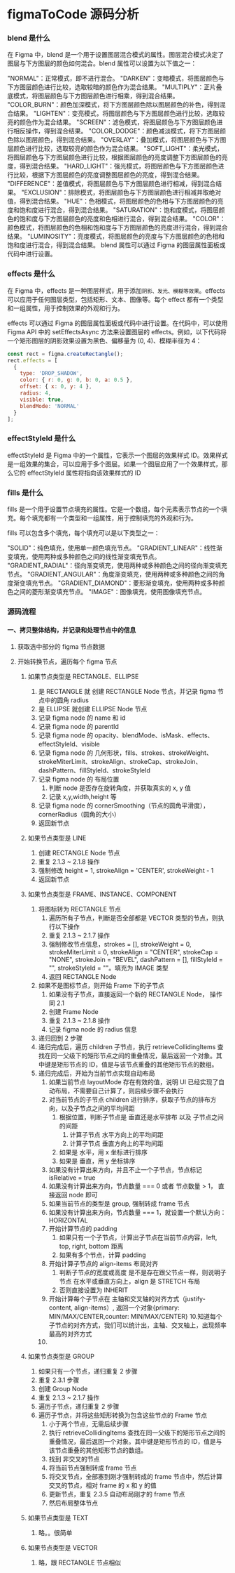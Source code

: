 # figmaToCode 源码分析

### blend 是什么

在 Figma 中，blend 是一个用于设置图层混合模式的属性。图层混合模式决定了图层与下方图层的颜色如何混合。blend 属性可以设置为以下值之一：

"NORMAL"：正常模式，即不进行混合。
"DARKEN"：变暗模式，将图层颜色与下方图层颜色进行比较，选取较暗的颜色作为混合结果。
"MULTIPLY"：正片叠底模式，将图层颜色与下方图层颜色进行相乘，得到混合结果。
"COLOR_BURN"：颜色加深模式，将下方图层颜色除以图层颜色的补色，得到混合结果。
"LIGHTEN"：变亮模式，将图层颜色与下方图层颜色进行比较，选取较亮的颜色作为混合结果。
"SCREEN"：滤色模式，将图层颜色与下方图层颜色进行相反操作，得到混合结果。
"COLOR_DODGE"：颜色减淡模式，将下方图层颜色除以图层颜色，得到混合结果。
"OVERLAY"：叠加模式，将图层颜色与下方图层颜色进行比较，选取较亮的颜色作为混合结果。
"SOFT_LIGHT"：柔光模式，将图层颜色与下方图层颜色进行比较，根据图层颜色的亮度调整下方图层颜色的亮度，得到混合结果。
"HARD_LIGHT"：强光模式，将图层颜色与下方图层颜色进行比较，根据下方图层颜色的亮度调整图层颜色的亮度，得到混合结果。
"DIFFERENCE"：差值模式，将图层颜色与下方图层颜色进行相减，得到混合结果。
"EXCLUSION"：排除模式，将图层颜色与下方图层颜色进行相减并取绝对值，得到混合结果。
"HUE"：色相模式，将图层颜色的色相与下方图层颜色的亮度和饱和度进行混合，得到混合结果。
"SATURATION"：饱和度模式，将图层颜色的饱和度与下方图层颜色的亮度和色相进行混合，得到混合结果。
"COLOR"：颜色模式，将图层颜色的色相和饱和度与下方图层颜色的亮度进行混合，得到混合结果。
"LUMINOSITY"：亮度模式，将图层颜色的亮度与下方图层颜色的色相和饱和度进行混合，得到混合结果。
blend 属性可以通过 Figma 的图层属性面板或代码中进行设置。

### effects 是什么

在 Figma 中，effects 是一种图层样式，用于添加`阴影、发光、模糊等效果`。effects 可以应用于任何图层类型，包括矩形、文本、图像等。每个 effect 都有一个类型和一组属性，用于控制效果的外观和行为。

effects 可以通过 Figma 的图层属性面板或代码中进行设置。在代码中，可以使用 Figma API 中的 setEffectsAsync 方法来设置图层的 effects。例如，以下代码将一个矩形图层的阴影效果设置为黑色、偏移量为 (0, 4)、模糊半径为 4：

```js
const rect = figma.createRectangle();
rect.effects = [
  {
    type: 'DROP_SHADOW',
    color: { r: 0, g: 0, b: 0, a: 0.5 },
    offset: { x: 0, y: 4 },
    radius: 4,
    visible: true,
    blendMode: 'NORMAL'
  }
];
```

### effectStyleId 是什么

effectStyleId 是 Figma 中的一个属性，它表示一个图层的效果样式 ID。效果样式是一组效果的集合，可以应用于多个图层。如果一个图层应用了一个效果样式，那么它的 effectStyleId 属性将指向该效果样式的 ID

### fills 是什么

fills 是一个用于设置节点填充的属性。它是一个数组，每个元素表示节点的一个填充。每个填充都有一个类型和一组属性，用于控制填充的外观和行为。

fills 可以包含多个填充，每个填充可以是以下类型之一：

"SOLID"：纯色填充，使用单一颜色填充节点。
"GRADIENT_LINEAR"：线性渐变填充，使用两种或多种颜色之间的线性渐变填充节点。
"GRADIENT_RADIAL"：径向渐变填充，使用两种或多种颜色之间的径向渐变填充节点。
"GRADIENT_ANGULAR"：角度渐变填充，使用两种或多种颜色之间的角度渐变填充节点。
"GRADIENT_DIAMOND"：菱形渐变填充，使用两种或多种颜色之间的菱形渐变填充节点。
"IMAGE"：图像填充，使用图像填充节点。

### 源码流程

#### 一、拷贝整体结构，并记录和处理节点中的信息

1. 获取选中部分的 figma 节点数据
2. 开始转换节点，遍历每个 figma 节点

   1. 如果节点类型是 RECTANGLE、ELLIPSE
      1. 是 RECTANGLE 就 创建 RECTANGLE Node 节点，并记录 figma 节点中的圆角 radius
      2. 是 ELLIPSE 就创建 ELLIPSE Node 节点
      3. 记录 figma node 的 name 和 id
      4. 记录 figma node 的 parentId
      5. 记录 figma node 的 opacity、blendMode、isMask、effects、effectStyleId、visible
      6. 记录 figma node 的 几何形状，fills、strokes、strokeWeight、strokeMiterLimit、strokeAlign、strokeCap、strokeJoin、dashPattern、fillStyleId、strokeStyleId
      7. 记录 figma node 的 布局位置
         1. 判断 node 是否存在旋转角度，并获取真实的 x, y 值
         2. 记录 x,y,width,height 等
      8. 记录 figma node 的 cornerSmoothing（节点的圆角平滑度），cornerRadius（圆角的大小）
      9. 返回新节点
   2. 如果节点类型是 LINE
      1. 创建 RECTANGLE Node 节点
      2. 重复 2.1.3 ~ 2.1.8 操作
      3. 强制修改 height = 1, strokeAlign = 'CENTER', strokeWeight - 1
      4. 返回新节点
   3. 如果节点类型是 FRAME、INSTANCE、COMPONENT

      1. 将图标转为 RECTANGLE 节点
         1. 遍历所有子节点，判断是否全部都是 VECTOR 类型的节点，则执行以下操作
         2. 重复 2.1.3 ~ 2.1.7 操作
         3. 强制修改节点信息，strokes = [], strokeWeight = 0, strokeMiterLimit = 0, strokeAlign = "CENTER", strokeCap = "NONE", strokeJoin = "BEVEL", dashPattern = [], fillStyleId = "", strokeStyleId = ""。填充为 IMAGE 类型
         4. 返回 RECTANGLE Node
      2. 如果不是图标节点，则开始 Frame 下的子节点
         1. 如果没有子节点，直接返回一个新的 RECTANGLE Node， 操作同 2.1
         2. 创建 Frame Node
         3. 重复 2.1.3 ~ 2.1.8 操作
         4. 记录 figma node 的 radius 信息
      3. 递归回到 2 步骤
      4. 递归完成后，遍历 children 子节点，执行 retrieveCollidingItems 查找在同一父级下的矩形节点之间的重叠情况，最后返回一个对象。其中键是矩形节点的 ID，值是与该节点重叠的其他矩形节点的数组。
      5. 递归完成后，开始为当前节点实现自动布局
         1. 如果当前节点 layoutMode 存在有效的值，说明 UI 已经实现了自动布局，不需要自己计算了，则后续步骤不会执行
         2. 对当前节点的子节点 children 进行排序，获取子节点的排布方向，以及子节点之间的平均间距
            1. 根据位置，判断子节点是 垂直还是水平排布 以及 子节点之间的间距
               1. 计算子节点 水平方向上的平均间距
               2. 计算子节点 垂直方向上的平均间距
            2. 如果是 水平，用 x 坐标进行排序
            3. 如果是 垂直，用 y 坐标排序
         3. 如果没有计算出来方向，并且不止一个子节点，节点标记 isRelative = true
         4. 如果没有计算出来方向，节点数量 === 0 或者 节点数量 > 1， 直接返回 node 即可
         5. 如果当前节点的类型是 group, 强制转成 frame 节点
         6. 如果没有计算出来方向，节点数量 === 1，就设置一个默认方向： HORIZONTAL
         7. 开始计算节点的 padding
            1. 如果只有一个子节点，计算出子节点在当前节点内容，left, top, right, bottom 距离
            2. 如果有多个节点，计算 padding
         8. 开始计算子节点的 align-items 布局对齐
            1. 判断子节点的宽度或高度 是不是存在跟父节点一样，则说明子节点 在水平或垂直方向上，align 是 STRETCH 布局
            2. 否则直接设置为 INHERIT
         9. 开始计算每个子节点在 主轴和交叉轴的对齐方式（justify-content, align-items）, 返回一个对象{primary: MIN/MAX/CENTER,counter: MIN/MAX/CENTER} 10.知道每个子节点的对齐方式，我们可以统计出，主轴、交叉轴上，出现频率最高的对齐方式
         10.

   4. 如果节点类型是 GROUP
      1. 如果只有一个节点，递归重复 2 步骤
      2. 重复 2.3.1 步骤
      3. 创建 Group Node
      4. 重复 2.1.3 ~ 2.1.7 操作
      5. 遍历子节点，递归重复 2 步骤
      6. 遍历子节点，并将这些矩形转换为包含这些节点的 Frame 节点
         1. 小于两个节点，无需后续步骤
         2. 执行 retrieveCollidingItems 查找在同一父级下的矩形节点之间的重叠情况，最后返回一个对象。其中键是矩形节点的 ID，值是与该节点重叠的其他矩形节点的数组。
         3. 找到 非交叉的节点
         4. 将当前节点强制转成 frame 节点
         5. 将交叉节点，全部塞到刚才强制转成的 frame 节点中，然后计算交叉的节点，相对 frame 的 x 和 y 的值
         6. 更新节点，重复 2.3.5 自动布局刚才的 frame 节点
         7. 然后布局整体节点
   5. 如果节点类型是 TEXT
      1. 略。。很简单
   6. 如果节点类型是 VECTOR
      1. 略，跟 RECTANGLE 节点相似
